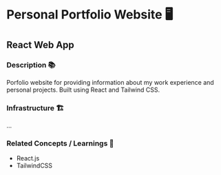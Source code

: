 # Personal Portfolio Website 🖥️

## React Web App

### Description 📚

Porfolio website for providing information about my work experience and personal projects. Built using React and Tailwind CSS.

### Infrastructure 🏗️

...

### Related Concepts / Learnings 💭

* React.js
* TailwindCSS

